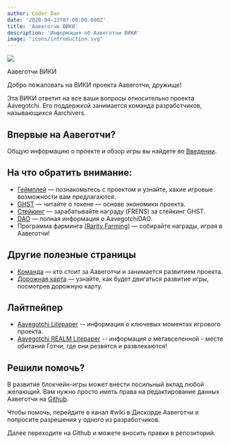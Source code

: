 ```yaml
---
author: Coder Dan
date: '2020-04-23T07:00:00.000Z'
title: 'Аавеготчи ВИКИ'
description: 'Информация об Аавеготчи ВИКИ'
image: "icons/introduction.svg"
---
```


<div class="headerImageContainer">
<img class="headerImage" src="/icons/introduction.svg">
<p class="headerImageText">Аавеготчи ВИКИ</p>
</div>

Добро пожаловать на ВИКИ проекта Аавеготчи, дружище!

Эта ВИКИ ответит на все ваши вопросы относительно проекта Aavegotchi. Его поддержкой занимается команда разработчиков, называющихся Aarchivers.

## Впервые на Аавеготчи?

Общую информацию о проекте и обзор игры вы найдете во  [Введении](https://wiki.aavegotchi.com/introduction).

## На что обратить внимание:
* [Геймплей](/gameplay) — познакомьтесь с проектом и узнайте, какие игровые возможности вам предлагаются.
* [GHST](/ghst) — читайте о токене — основе экономики проекта.
* [Стейкинг](/staking) — зарабатывайте награду (FRENS) за стейкинг GHST.
* [DAO](/dao) — полная информация о AavegotchiDAO.
* Программа фарминга ([Rarity Farming](/rarity-farming)) — собирайте награды, играя в Аавеготчи!

## Другие полезные страницы

* [Команда](/team) — кто стоит за Аавеготчи и занимается развитием проекта.
* [Дорожная карта](/roadmap) — узнайте, как будет двигаться развитие игры, посмотрев дорожную карту.

## Лайтпейпер

* [Aavegotchi Litepaper](https://docs.google.com/document/d/1aTijRP1Rd_Z8iu6IISWCct7TWRdzK3x-lfrucgM_7Cg/edit#heading=h.el8lgo9q7kkr) -- информация о ключевых моментах игрового проекта.
* [Aavegotchi REALM Litepaper](https://docs.google.com/document/d/1hUHF29F3_tByWd8ezSphYEE0gPJYg3K5CN1K-X3_WK8/edit) -- информация о метавселенной - месте обитания Готчи, где они резвятся и развлекаются!

## Решили помочь?

В развитие блокчейн-игры может внести посильный вклад любой желающий. Вам нужно просто иметь права на редактирование данных Аавеготчи на [Github](https://github.com/aavegotchi/aavegotchi-wiki).

Чтобы помочь, перейдите в канал #wiki в Дискорде Аавеготчи и попросите разрешения у одного из разработчиков.

Далее переходите на Github и можете вносить правки в репозиторий. 